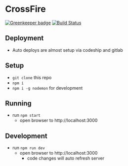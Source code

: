 # CrossFire

[![Greenkeeper badge](https://badges.greenkeeper.io/scott-ad-riley/crossfire.svg)](https://greenkeeper.io/)
[![Build Status](https://travis-ci.org/scott-ad-riley/crossfire.svg?branch=master)](https://travis-ci.org/scott-ad-riley/crossfire)

## Deployment

* Auto deploys are almost setup via codeship and gitlab

## Setup

* `git clone` this repo
* `npm i`
* `npm i -g nodemon` for development

## Running

* run `npm start`
  * open browser to http://localhost:3000

## Development

* run `npm run dev`
  * open browser to http://localhost:3000
    * code changes will auto refresh server



